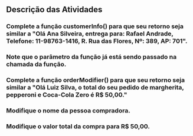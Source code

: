 ## Descrição das Atividades


### Complete a função customerInfo() para que seu retorno seja similar a "Olá Ana Silveira, entrega para: Rafael Andrade, Telefone: 11-98763-1416, R. Rua das Flores, Nº: 389, AP: 701".
### Note que o parâmetro da função já está sendo passado na chamada da função.
### Complete a função orderModifier() para que seu retorno seja similar a "Olá Luiz Silva, o total do seu pedido de margherita, pepperoni e Coca-Cola Zero é R$ 50,00."
### Modifique o nome da pessoa compradora.
### Modifique o valor total da compra para R$ 50,00.